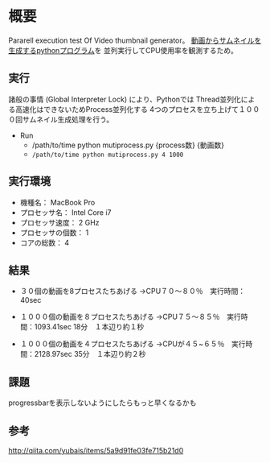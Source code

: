 # 概要
Pararell execution test Of Video thumbnail generator。
[動画からサムネイルを生成するpythonプログラム](git@github.com:flavioribeiro/video-thumbnail-generator.git)を
並列実行してCPU使用率を観測するため。


## 実行

諸般の事情 (Global Interpreter Lock) により、Pythonでは Thread並列化による高速化はできないためProcess並列化する
4つのプロセスを立ち上げて１０００回サムネイル生成処理を行う。
 
- Run
  - /path/to/time python mutiprocess.py {process数} {動画数}
  - `/path/to/time python mutiprocess.py 4 1000`
 

## 実行環境

- 機種名：	MacBook Pro
- プロセッサ名：	Intel Core i7
- プロセッサ速度：	2 GHz
- プロセッサの個数：	1
- コアの総数：	4

## 結果
- ３０個の動画を8プロセスたちあげる
→CPU７０〜８０％　実行時間：40sec

- １０００個の動画を８プロセスたちあげる
→CPU７５〜８５％　実行時間：1093.41sec 18分　１本辺り約１秒

- １０００個の動画を４プロセスたちあげる
→CPUが４５~６５％　実行時間：2128.97sec 35分　１本辺り約２秒

## 課題
progressbarを表示しないようにしたらもっと早くなるかも

## 参考
http://qiita.com/yubais/items/5a9d91fe03fe715b21d0